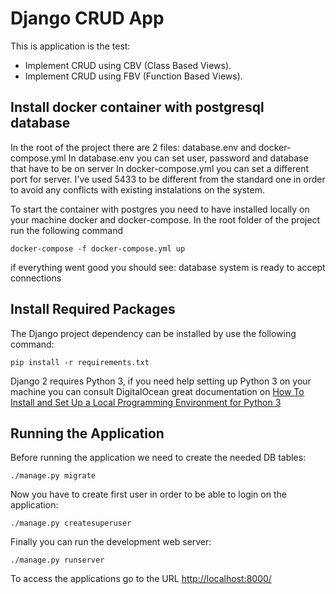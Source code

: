 # Django CRUD App

This is application is the test:

- Implement CRUD using CBV (Class Based Views).
- Implement CRUD using FBV (Function Based Views).

## Install docker container with postgresql database
In the root of the project there are 2 files: database.env and docker-compose.yml
In database.env you can set user, password and database that have to be on server
In docker-compose.yml you can set a different port for server. I've used 5433 to 
be different from the standard one in order to avoid any conflicts with existing
instalations on the system.

To start the container with postgres you need to have installed locally on your machine 
docker and docker-compose. In the root folder of the project run the following command
    
    docker-compose -f docker-compose.yml up
    
if everything went good you should see: database system is ready to accept connections


## Install Required Packages

The Django project dependency can be installed by use the following command:

    pip install -r requirements.txt

Django 2 requires Python 3, if you need help setting up Python 3 on your machine you can consult
DigitalOcean great documentation on 
[How To Install and Set Up a Local Programming Environment for Python 3](https://www.digitalocean.com/community/tutorial_series/how-to-install-and-set-up-a-local-programming-environment-for-python-3)

## Running the Application

Before running the application we need to create the needed DB tables:

    ./manage.py migrate

Now you have to create first user in order to be able to login on the application:

    ./manage.py createsuperuser
    
Finally you can run the development web server:

    ./manage.py runserver

To access the applications go to the URL <http://localhost:8000/>
